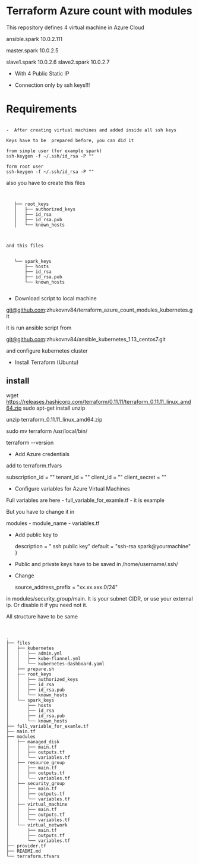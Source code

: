 # Terraform Azure count with modules 

This repository defines 4 virtual machine in Azure Cloud


ansible.spark 10.0.2.111

master.spark  10.0.2.5


slave1.spark  10.0.2.6
slave2.spark  10.0.2.7


- With 4 Public Static IP 

- Connection only by ssh keys!!!



# Requirements

```

-  After creating virtual machines and added inside all ssh keys

Keys have to be  prepared before, you can did it 

from simple user (for example spark)
ssh-keygen -f ~/.ssh/id_rsa -P ""

form root user 
ssh-keygen -f ~/.ssh/id_rsa -P ""

```


also you have to create this files 


```


   ├── root_keys
   │   ├── authorized_keys
   │   ├── id_rsa
   │   ├── id_rsa.pub
   │   └── known_hosts



and this files


   └── spark_keys
       ├── hosts
       ├── id_rsa
       ├── id_rsa.pub
       └── known_hosts


```


* Download script to local machine

git@github.com:zhukovnv84/terraform_azure_count_modules_kubernetes.git




 it is run ansible script from 

git@github.com:zhukovnv84/ansible_kubernetes_1.13_centos7.git

and configure kubernetes cluster




* Install Terraform (Ubuntu)



install
---
wget https://releases.hashicorp.com/terraform/0.11.11/terraform_0.11.11_linux_amd64.zip
sudo apt-get install unzip

unzip terraform_0.11.11_linux_amd64.zip

sudo mv terraform /usr/local/bin/

terraform --version



* Add Azure credentials


add to terraform.tfvars

subscription_id = ""
tenant_id = ""
client_id = ""
client_secret = ""


* Configure variables for Azure Virtual Machines

Full variables are here - full_variable_for_examle.tf - it is example


But you  have to change it in


modules
       - module_name
                      - variables.tf


- Add public key to 

  description = " ssh public key"
default = "ssh-rsa  spark@yourmachine"
}


- Public and private   keys have to be saved in /home/username/.ssh/




- Change   

  source_address_prefix      = "xx.xx.xxx.0/24"

in modules/security_group/main. It is your subnet CIDR, or use your external ip. Or disable it if ypu need not it.







All structure have to be same


```


.
├── files
│   ├── kubernetes
│   │   ├── admin.yml
│   │   ├── kube-flannel.yml
│   │   └── kubernetes-dashboard.yaml
│   ├── prepare.sh
│   ├── root_keys
│   │   ├── authorized_keys
│   │   ├── id_rsa
│   │   ├── id_rsa.pub
│   │   └── known_hosts
│   └── spark_keys
│       ├── hosts
│       ├── id_rsa
│       ├── id_rsa.pub
│       └── known_hosts
├── full_variable_for_examle.tf
├── main.tf
├── modules
│   ├── managed_disk
│   │   ├── main.tf
│   │   ├── outputs.tf
│   │   └── variables.tf
│   ├── resource_group
│   │   ├── main.tf
│   │   ├── outputs.tf
│   │   └── variables.tf
│   ├── security_group
│   │   ├── main.tf
│   │   ├── outputs.tf
│   │   └── variables.tf
│   ├── virtual_machine
│   │   ├── main.tf
│   │   ├── outputs.tf
│   │   └── variables.tf
│   └── virtual_network
│       ├── main.tf
│       ├── outputs.tf
│       └── variables.tf
├── provider.tf
├── READMI.md
└── terraform.tfvars

```




